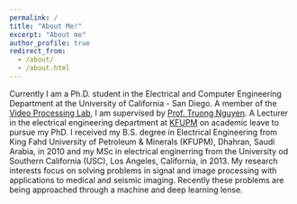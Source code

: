 ```yaml
---
permalink: /
title: "About Me!"
excerpt: "About me"
author_profile: true
redirect_from: 
  - /about/
  - /about.html
---
```


Currently I am a Ph.D. student in the Electrical and Computer Engineering Department at the University of California - San Diego. A member of the [Video Processing Lab](http://videoprocessing.ucsd.edu/), I am supervised by [Prof. Truong Nguyen](https://jacobsschool.ucsd.edu/faculty/profile?id=48). A Lecturer in the electrical engineering department at [KFUPM](www.kfupm.edu.sa) on academic leave to pursue my PhD. I received my B.S. degree in Electrical Engineering from King Fahd University of Petroleum & Minerals (KFUPM), Dhahran, Saudi Arabia, in 2010 and my MSc in electrical enginerring from the University od Southern California (USC), Los Angeles, California, in 2013. My research interests focus on solving problems in signal and image processing with applications to medical and seismic imaging. Recently these problems are being approached through a machine and deep learning lense.
